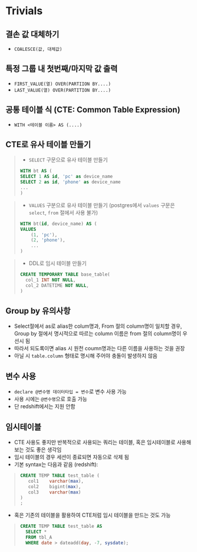 # Trivials

## 결손 값 대체하기

- `COALESCE(값, 대체값)`

## 특정 그룹 내 첫번째/마지막 값 출력

- `FIRST_VALUE(열) OVER(PARTIION BY....)`
- `LAST_VALUE(열) OVER(PARTITION BY....)`

## 공통 테이블 식 (CTE: Common Table Expression)

- `WITH <테이블 이름> AS (....)`

## CTE로 유사 테이블 만들기
> - `SELECT` 구문으로 유사 테이블 만들기
> ```sql
> WITH bt AS (
> SELECT 1 AS id, 'pc' as device_name
> SELECT 2 as id, 'phone' as device_name
> ...
> )
> ```

> - `VALUES` 구분으로 유사 테이블 만들기 (postgres에서 `values` 구문은 `select`, `from` 절에서 사용 불가) 
> ```sql
> WITH bt(id, device_name) AS (
> VALUES
>     (1, 'pc'),
>     (2, 'phone'),
>     ...
> )
> ```

> -  DDL로 임시 테이블 만들기  
> ```sql
> CREATE TEMPORARY TABLE base_table(
>   col_1 INT NOT NULL,
>   col_2 DATETIME NOT NULL,
> )
> ```

## Group by 유의사항
- Select절에서 as로 alias한 colum명과, From 절의 column명이 일치할 경우, Group by 절에서 명시적으로 따르는 column 이름은 from 절의 column명이 우선시 됨
- 따라서 되도록이면 alias 시 원천 coumn명과는 다른 이름을 사용하는 것을 권장
- 아닐 시 `table.column` 형태로 명시해 주어야 충돌이 발생하지 않음

## 변수 사용
- `declare @변수명 데이터타입 = 변수`로 변수 사용 가능
- 사용 시에는 `@변수명`으로 호출 가능
- 단 redshift에서는 지원 안함

## 임시테이블
- CTE 사용도 좋지만 반복적으로 사용되는 쿼리는 테이블, 혹은 임시테이블로 사용해 보는 것도 좋은 생각임
- 임시 테이블의 경우 세션이 종료되면 자동으로 삭제 됨
- 기본 syntax는 다음과 같음 (redshift):
> ```sql
> CREATE TEMP TABLE test_table (
>    col1    varchar(max),
>    col2    bigint(max),
>    col3    varchar(max)
> )
> ;
> ```

- 혹은 기존의 테이블을 활용하여 CTE처럼 임시 테이블을 만드는 것도 가능
> ```sql
> CREATE TEMP TABLE test_table AS
>   SELECT *
>   FROM tbl_A
>   WHERE date > dateadd(day, -7, sysdate);
> ```

